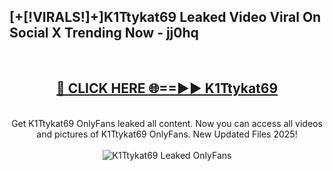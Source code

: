 <h2>[+[!VIRALS!]+]K1Ttykat69 Leaked Video Viral On Social X Trending Now - jj0hq</h2>
<br>
<div align="center">
<h2><a href="https://libra.edu.pl?K1Ttykat69" rel="nofollow">🔴 CLICK HERE 🌐==►► K1Ttykat69</a></h2>
<br>
Get K1Ttykat69 OnlyFans leaked all content. Now you can access all videos and pictures of K1Ttykat69 OnlyFans. New Updated Files 2025!
<br>
<br>
<a href="https://libra.edu.pl?K1Ttykat69" rel="nofollow" data-target="animated-image.originalLink"><img src="https://i.ibb.co.com/WyWwxjT/player-gif2.gif" alt="K1Ttykat69 Leaked OnlyFans" style="max-width: 100%; display: inline-block;" data-target="animated-image.originalImage"></a>
</div>
<br>